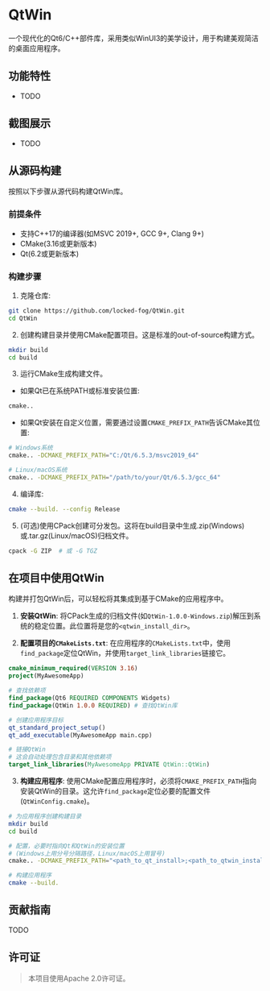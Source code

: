 # QtWin

一个现代化的Qt6/C++部件库，采用类似WinUI3的美学设计，用于构建美观简洁的桌面应用程序。

## 功能特性

- TODO

## 截图展示

- TODO

## 从源码构建

按照以下步骤从源代码构建QtWin库。

### 前提条件

- 支持C++17的编译器(如MSVC 2019+, GCC 9+, Clang 9+)
- CMake(3.16或更新版本)
- Qt(6.2或更新版本)

### 构建步骤

1. 克隆仓库:

```bash
git clone https://github.com/locked-fog/QtWin.git
cd QtWin
```

2. 创建构建目录并使用CMake配置项目。这是标准的out-of-source构建方式。

```bash
mkdir build
cd build
```

3. 运行CMake生成构建文件。

  - 如果Qt已在系统PATH或标准安装位置:

  ```bash
  cmake..
  ```

  - 如果Qt安装在自定义位置，需要通过设置`CMAKE_PREFIX_PATH`告诉CMake其位置:

  ```bash
  # Windows系统
  cmake.. -DCMAKE_PREFIX_PATH="C:/Qt/6.5.3/msvc2019_64"
  
  # Linux/macOS系统
  cmake.. -DCMAKE_PREFIX_PATH="/path/to/your/Qt/6.5.3/gcc_64"
  ```

4. 编译库:

```bash
cmake --build. --config Release
```

5. (可选)使用CPack创建可分发包。这将在build目录中生成.zip(Windows)或.tar.gz(Linux/macOS)归档文件。

```bash
cpack -G ZIP  # 或 -G TGZ
```

## 在项目中使用QtWin

构建并打包QtWin后，可以轻松将其集成到基于CMake的应用程序中。

1. **安装QtWin**: 将CPack生成的归档文件(如`QtWin-1.0.0-Windows.zip`)解压到系统的稳定位置。此位置将是您的`<qtwin_install_dir>`。

2. **配置项目的`CMakeLists.txt`**: 在应用程序的`CMakeLists.txt`中，使用`find_package`定位QtWin，并使用`target_link_libraries`链接它。

```CMake
cmake_minimum_required(VERSION 3.16)
project(MyAwesomeApp)

# 查找依赖项
find_package(Qt6 REQUIRED COMPONENTS Widgets)
find_package(QtWin 1.0.0 REQUIRED) # 查找QtWin库

# 创建应用程序目标
qt_standard_project_setup()
qt_add_executable(MyAwesomeApp main.cpp)

# 链接QtWin
# 这会自动处理包含目录和其他依赖项
target_link_libraries(MyAwesomeApp PRIVATE QtWin::QtWin)
```

3. **构建应用程序**: 使用CMake配置应用程序时，必须将`CMAKE_PREFIX_PATH`指向安装QtWin的目录。这允许`find_package`定位必要的配置文件(`QtWinConfig.cmake`)。

```bash
# 为应用程序创建构建目录
mkdir build
cd build

# 配置，必要时指向Qt和QtWin的安装位置
# (Windows上用分号分隔路径，Linux/macOS上用冒号)
cmake.. -DCMAKE_PREFIX_PATH="<path_to_qt_install>;<path_to_qtwin_install>"

# 构建应用程序
cmake --build.
```

## 贡献指南

TODO

## 许可证

> 本项目使用Apache 2.0许可证。
